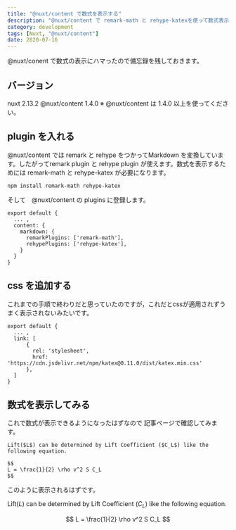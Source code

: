 ```yaml
---
title: "@nuxt/content で数式を表示する"
description: "@nuxt/content で remark-math と rehype-katexを使って数式表示してみました。"
category: development
tags: [Nuxt, "@nuxt/content"]
date: 2020-07-16
---
```


@nuxt/conent で数式の表示にハマったので備忘録を残しておきます。

## バージョン
nuxt 2.13.2
@nuxt/content 1.4.0
※ @nuxt/content は 1.4.0 以上を使ってください。

## plugin を入れる
@nuxt/content では remark と rehype をつかってMarkdown を変換しています。したがってremark plugin と rehype plugin が使えます。数式を表示するためには remark-math と rehype-katex が必要になります。
```bash[]
npm install remark-math rehype-katex 
```

そして　@nuxt/content の plugins に登録します。

``` js[nuxt.config.js]
export default {
  ... ,
  content: {
    markdown: {
      remarkPlugins: ['remark-math'],
      rehypePlugins: ['rehype-katex'],
    }
  }
}
```
## css を追加する
これまでの手順で終わりだと思っていたのですが，これだとcssが適用されずうまく表示されないみたいです。
``` js[nuxt.config.js]
export default {
  ... ,
  link: [
      {
        rel: 'stylesheet',
        href: 'https://cdn.jsdelivr.net/npm/katex@0.11.0/dist/katex.min.css'
      },
  ]
}
```

## 数式を表示してみる
これで数式が表示できるようになったはずなので 記事ページで確認してみます。
```md[]
Lift($L$) can be determined by Lift Coefficient ($C_L$) like the following equation.

$$
L = \frac{1}{2} \rho v^2 S C_L
$$
```
このように表示されるはずです。

Lift($L$) can be determined by Lift Coefficient ($C_L$) like the following equation.

$$
L = \frac{1}{2} \rho v^2 S C_L
$$

